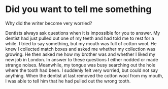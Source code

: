 # Did you want to tell me something

Why did the writer become very worried?

Dentists always ask questions when it is impossible for you to answer. My dentist had just pulled out one of my teeth and had told me to rest for a while. I tried to say something, but my mouth was full of cotton wool. He knew I collected match boxes and asked me whether my collection was growing. He then asked me how my brother was and whether I liked my new job in London. In answer to these questions I either nodded or made strange noises. Meanwhile, my tongue was busy searching out the hole where the tooth had been. I suddenly felt very worried, but could not say anything. When the dentist at last removed the cotton wool from my mouth, I was able to tell him that he had pulled out the wrong tooth.
